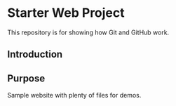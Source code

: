 # Starter Web Project

This repository is for showing how Git and GitHub work.

## Introduction

## Purpose

Sample website with plenty of files for demos.